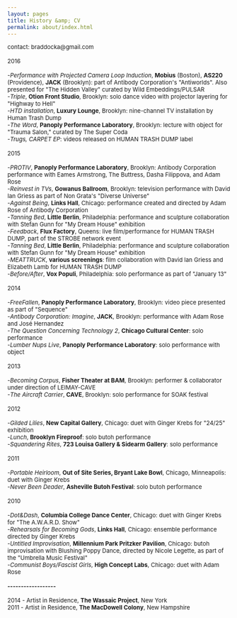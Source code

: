 ```yaml
---
layout: pages
title: History &amp; CV
permalink: about/index.html
---
```

<font size="2">
contact: braddocka@gmail.com
<br><br>
2016
<br><br>
-<i>Performance with Projected Camera Loop Induction</i>, <b>Mobius</b> (Boston), <b>AS220</b> (Providence), <b>JACK</b> (Brooklyn): part of Antibody Corporation's "Antiworlds". Also presented for "The Hidden Valley" curated by Wild Embeddings/PULSAR
<br>-<i>Triple</i>, <b>Otion Front Studio</b>, Brooklyn: solo dance video with projector layering for "Highway to Hell"
<br>-<i>HTD installation</i>, <b>Luxury Lounge</b>, Brooklyn: nine-channel TV installation by Human Trash Dump
<br>-<i>The Word</i>, <b>Panoply Performance Laboratory</b>, Brooklyn: lecture with object for "Trauma Salon," curated by The Super Coda
<br>-<i>Trugs, CARPET EP</i>: videos released on HUMAN TRASH DUMP label
<br><br>
2015
<br><br>
-<i>PROTIV</i>, <b>Panoply Performance Laboratory</b>, Brooklyn: Antibody Corporation performance with Eames Armstrong, The Buttress, Dasha Filippova, and Adam Rose
<br>-<i>Reinvest in TVs</i>, <b>Gowanus Ballroom</b>, Brooklyn: television performance with David Ian Griess as part of Non Grata's "Diverse Universe"
<br>-<i>Against Being</i>, <b>Links Hall</b>, Chicago: performance created and directed by Adam Rose of Antibody Corporation
<br>-<i>Tanning Bed</i>, <b>Little Berlin</b>, Philadelphia: performance and sculpture collaboration with Stefan Gunn for "My Dream House" exhibition
<br>-<i>Feedback</i>, <b>Flux Factory</b>, Queens: live film/performance for HUMAN TRASH DUMP, part of the STROBE network event
<br>-<i>Tanning Bed</i>, <b>Little Berlin</b>, Philadelphia: performance and sculpture collaboration with Stefan Gunn for "My Dream House" exhibition
<br>-<i>MEATTRUCK</i>, <b>various screenings</b>: film collaboration with David Ian Griess and Elizabeth Lamb for HUMAN TRASH DUMP
<br>-<i>Before/After</i>, <b>Vox Populi</b>, Philadelphia: solo performance as part of "January 13"
<br><br>
2014
<br><br>
-<i>FreeFallen</i>, <b>Panoply Performance Laboratory</b>, Brooklyn: video piece presented as part of "Sequence"
<br>-<i>Antibody Corporation: Imagine</i>, <b>JACK</b>, Brooklyn: performance with Adam Rose and José Hernandez
<br>-<i>The Question Concerning Technology 2</i>, <b>Chicago Cultural Center</b>: solo performance
<br>-<i>Lumber Nups Live</i>, <b>Panoply Performance Laboratory</b>: solo performance with object
<br><br>
2013
<br><br>
-<i>Becoming Corpus</i>, <b>Fisher Theater at BAM</b>, Brooklyn: performer & collaborator under direction of LEIMAY-CAVE
<br>-<i>The Aircraft Carrier</i>, <b>CAVE</b>, Brooklyn: solo performance for SOAK festival
<br><br>
2012
<br><br>
-<i>Gilded Lilies</i>, <b>New Capital Gallery</b>, Chicago: duet with Ginger Krebs for "24/25" exhibition
<br>-<i>Lunch</i>, <b>Brooklyn Fireproof</b>: solo butoh performance
<br>-<i>Squandering Rites</i>, <b>723 Louisa Gallery & Sidearm Gallery</b>: solo performance
<br><br>
2011
<br><br>
-<i>Portable Heirloom</i>, <b>Out of Site Series, Bryant Lake Bowl</b>, Chicago, Minneapolis: duet with Ginger Krebs
<br>-<i>Never Been Deader</i>, <b>Asheville Butoh Festival</b>: solo butoh performance
<br><br>
2010
<br><br>
-<i>Dot&Dash</i>, <b>Columbia College Dance Center</b>, Chicago: duet with Ginger Krebs for "The A.W.A.R.D. Show"
<br>-<i>Rehearsals for Becoming Gods</i>, <b>Links Hall</b>, Chicago: ensemble performance directed by Ginger Krebs
<br>-<i>Untitled Improvisation</i>, <b>Millennium Park Pritzker Pavilion</b>, Chicago: butoh improvisation with Blushing Poppy Dance, directed by Nicole Legette, as part of the "Umbrella Music Festival"
<br>-<i>Communist Boys/Fascist Girls</i>, <b>High Concept Labs</b>, Chicago: duet with Adam Rose
<br><br>
<b>------------------</b>
<br><br>
2014 - Artist in Residence, <b>The Wassaic Project</b>, New York
<br>2011 - Artist in Residence, <b>The MacDowell Colony</b>, New Hampshire
</font>
